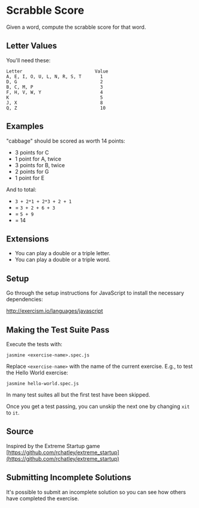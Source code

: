 # Scrabble Score

Given a word, compute the scrabble score for that word.

## Letter Values

You'll need these:

```plain
Letter                           Value
A, E, I, O, U, L, N, R, S, T       1
D, G                               2
B, C, M, P                         3
F, H, V, W, Y                      4
K                                  5
J, X                               8
Q, Z                               10
```

## Examples
"cabbage" should be scored as worth 14 points:

- 3 points for C
- 1 point for A, twice
- 3 points for B, twice
- 2 points for G
- 1 point for E

And to total:

- `3 + 2*1 + 2*3 + 2 + 1`
- = `3 + 2 + 6 + 3`
- = `5 + 9`
- = 14

## Extensions
- You can play a double or a triple letter.
- You can play a double or a triple word.

## Setup

Go through the setup instructions for JavaScript to
install the necessary dependencies:

http://exercism.io/languages/javascript

## Making the Test Suite Pass

Execute the tests with:

    jasmine <exercise-name>.spec.js

Replace `<exercise-name>` with the name of the current exercise. E.g., to
test the Hello World exercise:

    jasmine hello-world.spec.js

In many test suites all but the first test have been skipped.

Once you get a test passing, you can unskip the next one by
changing `xit` to `it`.

## Source

Inspired by the Extreme Startup game [https://github.com/rchatley/extreme_startup](https://github.com/rchatley/extreme_startup)

## Submitting Incomplete Solutions
It's possible to submit an incomplete solution so you can see how others have completed the exercise.

